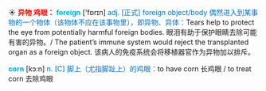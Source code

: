 ☀ <font color="red">**异物 鸡眼：**</font>
<font color="sky blue">**foreign**</font> ['fɒrɪn] 
<font color="#0070c0">adj. [正式] foreign object/body 偶然进入到某事物的一个物体（该物体不应在该事物里），即异物、异体：</font>Tears help to protect the eye from potentially harmful foreign bodies. 眼泪有助于保护眼睛去除可能有害的异物。/ The patient’s immune system would reject the transplanted organ as a foreign object. 该病人的免疫系统会将移植器官作为异物加以排斥。

<font color="sky blue">**corn**</font> [kɔ:n] 
<font color="#0070c0">n. [C] 脚上（尤指脚趾上）的鸡眼：</font>to have corn 长鸡眼 / to treat corn 去除鸡眼
